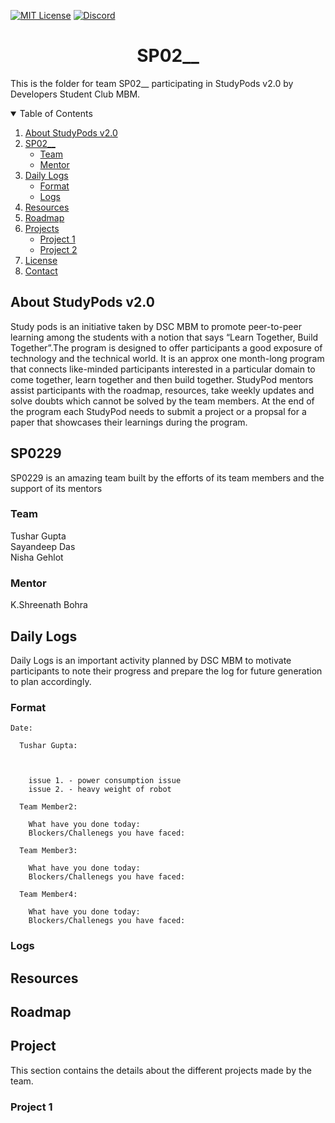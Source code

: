 <!-- PROJECT SHIELDS -->
[![MIT License][license-shield]][license-url]
[![Discord][discord-shield]][discord-url]

<h1 align="center"> SP02__ </h1>

This is the folder for team SP02__ participating in StudyPods v2.0 by Developers Student Club MBM.

<details open="open">
  <summary>Table of Contents</summary>
  <ol>
    <li>
      <a href="#about-studypods-v2.0">About StudyPods v2.0</a>
    </li>
    <li>
      <a href="#sp0201">SP02__</a>
      <ul>
        <li><a href="#team">Team</a></li>
        <li><a href="#mentor">Mentor</a></li>
      </ul>
    </li>
    <li>
      <a href="#daily-logs">Daily Logs</a>
      <ul>
        <li><a href="#format">Format</a></li>
        <li><a href="#logs">Logs</a></li>
      </ul>
    </li>
    <li><a href="#resources">Resources</a></li>
    <li><a href="#roadmap">Roadmap</a></li>
    <li>
      <a href="#project">Projects</a>
      <ul>
      <!--
        <li><a href="#overview">Overview</a></li>
        <li>
          <a href="#getting-started">Getting Started</a>
          <ul>
            <li><a href="#prerequisites">Prerequisites</a></li>
            <li><a href="#installation">Installation</a></li>
          </ul>  
        </li>
      -->
      <li><a href="#project-1">Project 1</a></li>
      <li><a href="#project-2">Project 2</a></li>
      </ul>
    </li>
    <li><a href="#license">License</a></li>
    <li><a href="#contact">Contact</a></li>
  </ol>
</details>

## About StudyPods v2.0

Study pods is an initiative taken by DSC MBM to promote peer-to-peer learning among the students with a notion that says “Learn Together, Build Together”.The program is designed to offer participants a good exposure of technology and the technical world. It is an approx one month-long program that connects like-minded participants interested in a particular domain to come together, learn together and then build together. StudyPod mentors assist participants with the roadmap, resources, take weekly updates and solve doubts which cannot be solved by the team members. At the end of the program each StudyPod needs to submit a project or a propsal for a paper that showcases their learnings during the program.

## SP0229

SP0229 is an amazing team built by the efforts of its team members and the support of its mentors

### Team

Tushar Gupta<br>
Sayandeep Das<br>
Nisha Gehlot

### Mentor

K.Shreenath Bohra

## Daily Logs

Daily Logs is an important activity planned by DSC MBM to motivate participants to note their progress and prepare the log for future generation to plan accordingly.

### Format



```
Date:

  Tushar Gupta:

    

	issue 1. - power consumption issue 
	issue 2. - heavy weight of robot

  Team Member2:

    What have you done today:
    Blockers/Challenegs you have faced:

  Team Member3:

    What have you done today:
    Blockers/Challenegs you have faced:

  Team Member4:

    What have you done today:
    Blockers/Challenegs you have faced:
```

### Logs

## Resources

## Roadmap

## Project

This section contains the details about the different projects made by the team.

### Project 1

<!-- Add the summary of the project along with the link to the markdown file for the project. Check out the Sample Project.md to get the idea of the structure of the Project file.
 As the project name suggests TWR (Teleoperated wheeled Robot) is a terrain semi-autonomous robot which is controlled by an android app via bluetooth connectivity.
 It has the following controls:
  move forward
  move backward
  halt any motion
  hard right turn ( TWR turns right without changing its position )
  hard left turn ( TWR turns left without changing its position )
  soft right turn ( TWR turns right with change in its position )
  soft left turn ( TWR turns left with change in its position )
  HARDWARE USED
  2x 12 volts BO motors with wheels
  1x Arduino UNO board
  HC-05 (bluetooth module)
  7x Hi-Watt 9 volts battries
  bread boards and jumper wires
  SOFTWARE USED
  VS Code as code editor
  avr-gcc compiler
  git ( for compiling and downloading the code to arduino )
  HC-05 terminal ( bluetooth control app for android )
### Project 2

## License

Distributed under the MIT License. See `LICENSE` for more information.

## Contact

<!-- Share your contact details. Preferrably these details
Email 
 17tushar05gupta2000@gmail.com
LinkedIn
GitHub

Note: Do not share your mobile number as it will expose it over the internet
-->

<!-- MARKDOWN LINKS & IMAGES -->
[license-shield]: https://img.shields.io/github/license/dscmbm/StudyPods-v2.0?style=for-the-badge
[license-url]: https://github.com/dscmbm/StudyPods-v2.0/blob/main/LICENSE
[discord-shield]: https://img.shields.io/discord/864499877723504640?style=for-the-badge
[discord-url]: https://discord.gg/fe9s82cE56
